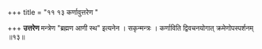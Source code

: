 +++
title = "११ १३ कर्णावुत्तरेण "

+++
**उत्तरेण** मन्त्रेण "ब्रह्मण आणी स्थ" इत्यनेन ।
सकृन्मन्त्रः ।
कर्णाविति द्विवचनयोगात् क्रमेणोपस्पर्शनम् ॥१३॥
